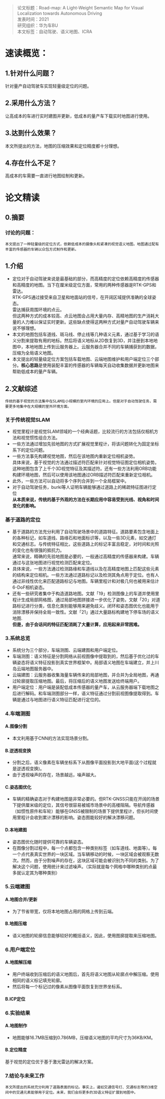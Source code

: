 >论文标题：Road-map: A Light-Weight Semantic Map for Visual Localization towards Autonomous Driving  
发表时间：2021  
研究组织：华为车BU  
本文标签：自动驾驶、语义地图、ICRA


# 速读概览：
## 1.针对什么问题？ 
针对量产自动驾驶车实现轻量级定位的问题。 
## 2.采用什么方法？  
让高成本的车进行实时建图并更新，低成本的量产车下载实时地图进行使用。
## 3.达到什么效果？  
本文所提出的方法，地图的压缩效果和定位精度都十分理想。
## 4.存在什么不足？
高成本的车需要一直进行地图绘制和更新。


# 论文精读
## 0.摘要
### 讨论的问题：
    本文提出了一种轻量级的定位方式，依赖低成本的摄像头和紧凑的视觉语义地图。地图通过配有丰富的传感器的车辆以众包方式制作和更新。

## 1.介绍
* 定位对于自动驾驶来说是最基础的部分，而高精度的定位依赖高精度的传感器和高精度的地图。当下在厘米级定位方面，常用的两种传感器是RTK-GPS和雷达。  
RTK-GPS通过接受来自卫星和地面站的信号，在开阔区域提供准确的全球姿态。  
雷达捕获周围环境的点云。  
但这两种方式的成本较高、点云地图会占用大量内存、高精地图的生产消耗大量的人力难以保证实时更新。这些缺点使得这两种方式对量产自动驾驶车辆来说不够理想。
* 本文的地图包括车道线、斑马线、停止线等几种语义元素，通过基于学习的语义分割来提取有用的地标。然后将语义地标从2D恢复到3D，并注册到本地地图中，本地地图上传到云服务器上。云服务器合并不同的车辆捕获到的数据，压缩为全局语义地图。
* 本文提出的轻量级定位方案包括车载地图、云端地图维护和用户端定位三个部分。**核心思路**是使用装配丰富的传感器的车辆每天自动收集数据并更新地图来帮助低成本的量产车辆。

## 2.文献综述
    传统的基于视觉的方法集中在SLAM在小规模的室内环境的应用上。但是对于自动驾驶任务，需要更多地集中在大规模的室外环境方面。
### 关于传统视觉SLAM
* 视觉里程计是视觉SLAM领域的一个经典话题，比较流行的方法包括仅相机方法和视觉惯性组合方法。
* 一些方法通过增加先验地图的方式扩展视觉里程计，将该问题转化为固定坐标系下的定位问题。
* 一些方法事先构建视觉地图，然后在该地图内重新定位相机姿势。  
  具体来说，基于视觉的方法通过描述符匹配来针对视觉特征图定位相机姿势。这种地图包含了上千个3D视觉特征及其描述符。还有一些方法利用ORB功能构建环境地图，然后可以使用该地图通过ORB描述符匹配来重新定位相机。
* 此外，一些方法可以自动将多个序列合并到一个全局框架中。
* 对于自动驾驶任务，burki等人证明车辆能够通过道路上的稀疏特征图进行定位  
    **从本质来说，传统的基于外观的方法在长期应用中容易受到光线、视角和时间变化的影响。**

### 基于道路的定位
* 基于道路的方法充分利用了自动驾驶场景中的道路特征。道路要素包含地面上的各种标记，如车道线、路缘石和地面标识等，以及一些3D元素，如交通灯和交通标志。与传统特征相比，这些道路上的标记丰富且稳定，对时间和光照的变化也有很强的抵抗力。  
    通常来说，精确的先验地图是必要的，一般通过高精度的传感器来构建。车辆通过与这张地图进行视觉检测匹配来定位。
* 具体来说，一些方法通过检测路缘和车道线以及在高精度地图上匹配这些元素的结构来定位相机。一些方法通过道路标记以及检测其角点用于定位。也有人通过非线性优化来匹配道路标记与地图。车辆里程计和对极几何也被用来估计6-DoF相机姿态。
* 还有一些研究者集中于构造道路地图。文献「19」检测图像上的车道并使用里程计生成局部网格图，通过局部地图拼接进一步优化了姿势。文献「20」对道路标记进行分类，信息化类别能够用来避免歧义。闭环和姿态图优化也能用于消除漂移并保持全局一致性。文献「21」通过大量路标构建地下停车场的语义地图.  
    **但是，由于会话间的特征匹配消耗了大量计算，应用起来非常困难。**

### 3.系统总览
* 系统分为三个部分，车端测图、云端建图和用户端定位。
* 车端测图：语义特征是分割网络从前视图像中提取到的，然后基于优化过的车辆姿态将语义特征投影到真实世界框架中。局部语义地图在车端建立，并上川岛云端地图服务器中。
* 云端建图：云服务器收集海量车辆传来的局部地图，并合并为全局地图，再通过轮廓提取压缩地图。最后，将压缩后的语义地图发送给终端用户。
* 用户端定位：用户端是装配低成本传感器的量产车，从云服务器端下载地图之后进行解码。和车端测图部分一样，语义特征通过分割前视图像提取得到。车辆是通过与地图进行语义特征匹配进行定位的。

### 4.车端测图
#### A.图像分割
* 本文利用基于CNN的方法实现场景分割。

#### B.逆透视变换
* 分割之后，语义像素在车辆坐标系下从图像平面投影到大地平面(这个过程就是逆透视变换)。
* 由于透视噪声的存在，场景越远，噪声越大。

#### C.姿态图优化
* 车辆的精确姿态对于构建地图是非常必要的。但RTK-GNSS只能在开阔的场景下提供厘米级的定位，其信号很容易被城市场景中的高楼阻隔。导航传感器（如惯性原件和车轮）能够在GNSS被限制的场景下提供里程计，但长时间使用里程计会收到累计漂移的影响。姿态图能较好的解决漂移问题。

#### D.本地建图
* 姿态图优化随时提供可靠的车辆姿态。
* 在图像分割过程中，每一个点都包含一种类别标签（如车道线、地面等）。每一个点代表真实世界的一块区域。当车辆移动的时候，一块区域会被观察无数次。然而，由于分割噪声的存在，这块区域可能会被识别为不同的类别。为了解决这个问题，使用统计来过滤噪声。（实际就是每个网格中哪种类别的点最多就认定其为哪种类别）

### 5.云端建图
#### A.地图合并/更新
* 为了节省带宽，仅将本地地图占用的网格上传到云端。

#### B.地图压缩
* 语义地图的轮廓信息能够较好的概括语义，因此，使用图廓提取来压缩地图。

### 6.用户端定位
#### A.地图解压缩
* 用户终端收到压缩后的语义地图后，首先将语义地图从轮廓点中解压缩。使用相同的语义标记填充轮廓。
* 然后将每一个标记过的像素从图像平面恢复到世界坐标系。

#### B.ICP定位

### 6.实验结果
#### A.地图制作
* 地图能够16.7MB压缩到0.786MB，压缩语义地图的平均尺寸为36KB/KM。

#### B.定位精度
基于视觉的定位优于基于激光雷达的解决方案。

### 7.结论与未来工作
    本文所提出的系统充分利用了道路表面的标记。事实上，诸如交通信号灯、交通标志等的3维空间中的交通元素能够用于定位。未来，我们会将更多的3D语义特征扩展到地图中。
